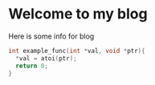 # Welcome to my blog

Here is some info for blog

  ```C
  int example_func(int *val, void *ptr){
    *val = atoi(ptr);
    return 0;
  }
  ```
